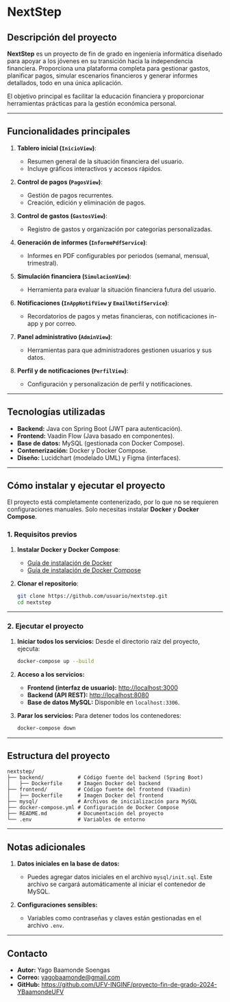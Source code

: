 # NextStep

## Descripción del proyecto

**NextStep** es un proyecto de fin de grado en ingeniería informática diseñado para apoyar a los jóvenes en su transición hacia la independencia financiera. Proporciona una plataforma completa para gestionar gastos, planificar pagos, simular escenarios financieros y generar informes detallados, todo en una única aplicación.

El objetivo principal es facilitar la educación financiera y proporcionar herramientas prácticas para la gestión económica personal.

---

## Funcionalidades principales

1. **Tablero inicial (`InicioView`)**:
   - Resumen general de la situación financiera del usuario.
   - Incluye gráficos interactivos y accesos rápidos.

2. **Control de pagos (`PagosView`)**:
   - Gestión de pagos recurrentes.
   - Creación, edición y eliminación de pagos.

3. **Control de gastos (`GastosView`)**:
   - Registro de gastos y organización por categorías personalizadas.

4. **Generación de informes (`InformePdfService`)**:
   - Informes en PDF configurables por periodos (semanal, mensual, trimestral).

5. **Simulación financiera (`SimulacionView`)**:
   - Herramienta para evaluar la situación financiera futura del usuario.

6. **Notificaciones (`InAppNotifView` y `EmailNotifService`)**:
   - Recordatorios de pagos y metas financieras, con notificaciones in-app y por correo.

7. **Panel administrativo (`AdminView`)**:
   - Herramientas para que administradores gestionen usuarios y sus datos.

8. **Perfil y de notificaciones (`PerfilView`)**:
   - Configuración y personalización de perfil y notificaciones.

---

## Tecnologías utilizadas

- **Backend:** Java con Spring Boot (JWT para autenticación).
- **Frontend:** Vaadin Flow (Java basado en componentes).
- **Base de datos:** MySQL (gestionada con Docker Compose).
- **Contenerización:** Docker y Docker Compose.
- **Diseño:** Lucidchart (modelado UML) y Figma (interfaces).

---

## Cómo instalar y ejecutar el proyecto

El proyecto está completamente contenerizado, por lo que no se requieren configuraciones manuales. Solo necesitas instalar **Docker** y **Docker Compose**.

### **1. Requisitos previos**
1. **Instalar Docker y Docker Compose**:
   - [Guía de instalación de Docker](https://docs.docker.com/get-docker/)
   - [Guía de instalación de Docker Compose](https://docs.docker.com/compose/install/)

2. **Clonar el repositorio**:
   ```bash
   git clone https://github.com/usuario/nextstep.git
   cd nextstep
   ```

---

### **2. Ejecutar el proyecto**

1. **Iniciar todos los servicios:**
   Desde el directorio raíz del proyecto, ejecuta:
   ```bash
   docker-compose up --build
   ```

2. **Acceso a los servicios:**
   - **Frontend (interfaz de usuario):** [http://localhost:3000](http://localhost:3000)
   - **Backend (API REST):** [http://localhost:8080](http://localhost:8080)
   - **Base de datos MySQL:** Disponible en `localhost:3306`.

3. **Parar los servicios:**
   Para detener todos los contenedores:
   ```bash
   docker-compose down
   ```

---

## Estructura del proyecto

```
nextstep/
├── backend/           # Código fuente del backend (Spring Boot)
│   ├── Dockerfile     # Imagen Docker del backend
├── frontend/          # Código fuente del frontend (Vaadin)
│   ├── Dockerfile     # Imagen Docker del frontend
├── mysql/             # Archivos de inicialización para MySQL
├── docker-compose.yml # Configuración de Docker Compose
├── README.md          # Documentación del proyecto
└── .env               # Variables de entorno
```

---

## Notas adicionales

1. **Datos iniciales en la base de datos:**
   - Puedes agregar datos iniciales en el archivo `mysql/init.sql`. Este archivo se cargará automáticamente al iniciar el contenedor de MySQL.

2. **Configuraciones sensibles:**
   - Variables como contraseñas y claves están gestionadas en el archivo `.env`.

---

## Contacto

- **Autor:** Yago Baamonde Soengas
- **Correo:** yagobaamonde@gmail.com
- **GitHub:** https://github.com/UFV-INGINF/proyecto-fin-de-grado-2024-YBaamondeUFV
